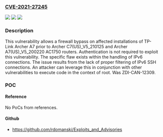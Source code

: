 ### [CVE-2021-27245](https://cve.mitre.org/cgi-bin/cvename.cgi?name=CVE-2021-27245)
![](https://img.shields.io/static/v1?label=Product&message=Archer%20A7&color=blue)
![](https://img.shields.io/static/v1?label=Version&message=n%2Fa&color=blue)
![](https://img.shields.io/static/v1?label=Vulnerability&message=CWE-693%3A%20Protection%20Mechanism%20Failure&color=brighgreen)

### Description

This vulnerability allows a firewall bypass on affected installations of TP-Link Archer A7 prior to Archer C7(US)_V5_210125 and Archer A7(US)_V5_200220 AC1750 routers. Authentication is not required to exploit this vulnerability. The specific flaw exists within the handling of IPv6 connections. The issue results from the lack of proper filtering of IPv6 SSH connections. An attacker can leverage this in conjunction with other vulnerabilities to execute code in the context of root. Was ZDI-CAN-12309.

### POC

#### Reference
No PoCs from references.

#### Github
- https://github.com/rdomanski/Exploits_and_Advisories

